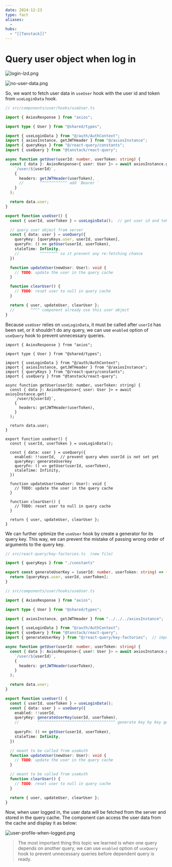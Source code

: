```yaml
---
date: 2024-12-23
type: fact
aliases:
  -
hubs:
  - "[[Tanstack]]"
---
```


# Query user object when log in

![login-lzd.png](../../assets/imgs/login-lzd.png)

![no-user-data.png](../../assets/imgs/no-user-data.png)

So, we want to fetch user data in `useUser` hook with the user id and token from `useLoginData` hook.

```ts
// src/components/user/hooks/useUser.ts 

import { AxiosResponse } from "axios";

import type { User } from "@shared/types";

import { useLoginData } from "@/auth/AuthContext";
import { axiosInstance, getJWTHeader } from "@/axiosInstance";
import { queryKeys } from "@/react-query/constants";
import { useQuery } from "@tanstack/react-query";

async function getUser(userId: number, userToken: string) {
  const { data }: AxiosResponse<{ user: User }> = await axiosInstance.get(
    `/user/${userId}`,
    {
      headers: getJWTHeader(userToken),
      //       ^^^^^^^^^^^^ add `Bearer `
    }
  );

  return data.user;
}

export function useUser() {
  const { userId, userToken } = useLoginData();  // get user id and token from auth context

  // query user object from server
  const { data: user } = useQuery({
    queryKey: [queryKeys.user, userId, userToken],
    queryFn: () => getUser(userId, userToken),
    staleTime: Infinity,
    //         ^^^^^^^^ so it prevent any re-fetching chance
  })

  function updateUser(newUser: User): void {
    // TODO: update the user in the query cache
  }

  function clearUser() {
    // TODO: reset user to null in query cache
  }

  return { user, updateUser, clearUser };
  //       ^^^^ component already use this user object
}

```

Because `useUser` relies on `useLoginData`, it must be called after `userId` has been set, or it shouldn't do any query, we can use `enabled` option of `useQuery` hook to prevent unnecessary queries.

```tsx
import { AxiosResponse } from "axios";

import type { User } from "@shared/types";

import { useLoginData } from "@/auth/AuthContext";
import { axiosInstance, getJWTHeader } from "@/axiosInstance";
import { queryKeys } from "@/react-query/constants";
import { useQuery } from "@tanstack/react-query";

async function getUser(userId: number, userToken: string) {
  const { data }: AxiosResponse<{ user: User }> = await axiosInstance.get(
    `/user/${userId}`,
    {
      headers: getJWTHeader(userToken),
    }
  );

  return data.user;
}

export function useUser() {
  const { userId, userToken } = useLoginData();

  const { data: user } = useQuery({
    enabled: !!userId,  // prevent query when userId is not set yet
    queryKey: generateUserkey
    queryFn: () => getUser(userId, userToken),
    staleTime: Infinity,
  })

  function updateUser(newUser: User): void {
    // TODO: update the user in the query cache
  }

  function clearUser() {
    // TODO: reset user to null in query cache
  }

  return { user, updateUser, clearUser };
}

```

We can further optimize the `useUser` hook by create a generator for its query key. This way, we can prevent the mistake of passing wrong order of arguments to the query key.


```ts
// src/react-query/key-factories.ts  (new file)

import { queryKeys } from "./constants"

export const generateUserKey = (userId: number, userToken: string) => {
  return [queryKeys.user, userId, userToken];
}
```

```ts
// src/components/user/hooks/useUser.ts

import { AxiosResponse } from "axios";

import type { User } from "@shared/types";

import { axiosInstance, getJWTHeader } from "../../../axiosInstance";

import { useLoginData } from "@/auth/AuthContext";
import { useQuery } from "@tanstack/react-query";
import { generateUserKey } from "@/react-query/key-factories";  // import the key generator

async function getUser(userId: number, userToken: string) {
  const { data }: AxiosResponse<{ user: User }> = await axiosInstance.get(
    `/user/${userId}`,
    {
      headers: getJWTHeader(userToken),
    }
  );

  return data.user;
}

export function useUser() {
  const { userId, userToken } = useLoginData();
  const { data: user } = useQuery({
    enabled: !!userId,
    queryKey: generateUserKey(userId, userToken),
    //        ^^^^^^^^^^^^^^^^^^^^^^^^^^^^^^^^^^ generate key by key generator, which prevent the mistake of passing wrong order of arguments
       
    queryFn: () => getUser(userId, userToken),
    staleTime: Infinity,
  })

  // meant to be called from useAuth
  function updateUser(newUser: User): void {
    // TODO: update the user in the query cache
  }

  // meant to be called from useAuth
  function clearUser() {
    // TODO: reset user to null in query cache
  }

  return { user, updateUser, clearUser };
}

```

Now, when user logged in, the user data will be fetched from the server and stored in the query cache. The component can access the user data from the cache and display it as below:

![user-profile-when-logged.png](../../assets/imgs/user-profile-when-logged.png)

> The most important thing this topic we learned is when one query depends on another query, we can use `enabled` option of `useQuery` hook to prevent unnecessary queries before dependent query is ready.
```tsx
